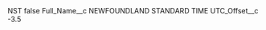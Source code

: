 <?xml version="1.0" encoding="UTF-8"?>
<CustomMetadata xmlns="http://soap.sforce.com/2006/04/metadata" xmlns:xsi="http://www.w3.org/2001/XMLSchema-instance" xmlns:xsd="http://www.w3.org/2001/XMLSchema">
    <label>NST</label>
    <protected>false</protected>
    <values>
        <field>Full_Name__c</field>
        <value xsi:type="xsd:string">NEWFOUNDLAND STANDARD TIME</value>
    </values>
    <values>
        <field>UTC_Offset__c</field>
        <value xsi:type="xsd:double">-3.5</value>
    </values>
</CustomMetadata>
